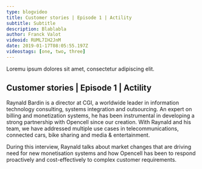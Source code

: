 ```yaml
---
type: blogvideo
title: Customer stories | Episode 1 | Actility
subtitle: Subtitle
description: Blablabla
author: Franck Valot
videoid: RUML7IH2JnM
date: 2019-01-17T08:05:55.197Z
videostags: [one, two, three]
---
```

Loremu ipsum dolores sit amet, consectetur adipiscing elit.

## Customer stories | Episode 1 | Actility

Raynald Bardin is a director at CGI, a worldwide leader in information technology consulting, systems integration and outsourcing. An expert on billing and monetization systems, he has been instrumental in developing a strong partnership with Opencell since our creation. With Raynald and his team, we have addressed multiple use cases in telecommunications, connected cars, bike sharing and media & entertainment.

During this interview, Raynald talks about market changes that are driving need for new monetisation systems and how Opencell has been to respond proactively and cost-effectively to complex customer requirements.
